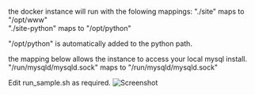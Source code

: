 the docker instance will run with the folowing mappings:
"./site" maps to "/opt/www" \
"./site-python" maps to "/opt/python"

"/opt/python" is automatically added to the python path.

the mapping below allows the instance to access your local mysql install.
"/run/mysqld/mysqld.sock" maps to "/run/mysqld/mysqld.sock"

Edit run_sample.sh as required.
![Screenshot](https://i.ibb.co/z6fBbdN/Screenshot-from-2021-03-02-08-14-56.png)

